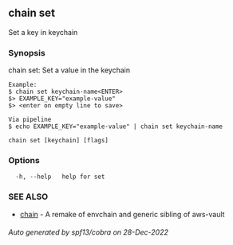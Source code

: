 ## chain set

Set a key in keychain

### Synopsis

chain set:
	Set a value in the keychain

	Example:
	$ chain set keychain-name<ENTER>
	$> EXAMPLE_KEY="example-value"
	$> <enter on empty line to save>

	Via pipeline
	$ echo EXAMPLE_KEY="example-value" | chain set keychain-name


```
chain set [keychain] [flags]
```

### Options

```
  -h, --help   help for set
```

### SEE ALSO

* [chain](chain.md)	 - A remake of envchain and generic sibling of aws-vault

###### Auto generated by spf13/cobra on 28-Dec-2022
